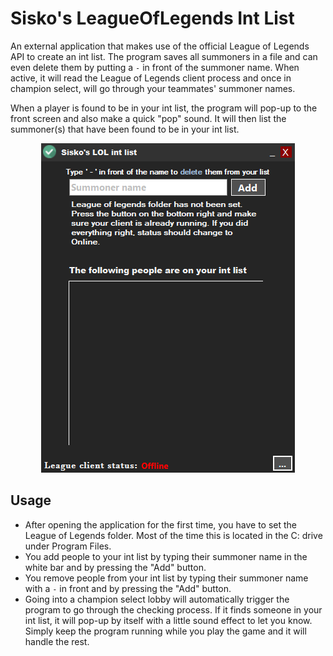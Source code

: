 # Sisko's LeagueOfLegends Int List
An external application that makes use of the official League of Legends API to create an int list. The program saves all summoners in a file and can even delete them by putting 
a `-` in front of the summoner name. When active, it will read the League of Legends client process and once in champion select, will go through your teammates' summoner names.


When a player is found to be in your int list, the program will pop-up to the front screen and also make a quick "pop" sound. It will then list the summoner(s) that have been
found to be in your int list. 

<p align="center">
  <img src="LoL_int_list/Resources/Application.png">
</p>


## Usage
- After opening the application for the first time, you have to set the League of Legends folder. Most of the time this is located in the C: drive under Program Files.
- You add people to your int list by typing their summoner name in the white bar and by pressing the "Add" button.
- You remove people from your int list by typing their summoner name with a `-` in front and by pressing the "Add" button.
- Going into a champion select lobby will automatically trigger the program to go through the checking process. If it finds someone in your int list, it will pop-up by itself
with a little sound effect to let you know. Simply keep the program running while you play the game and it will handle the rest.
